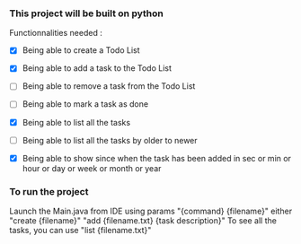 ### This project will be built on python

Functionnalities needed :
- [X] Being able to create a Todo List
- [X] Being able to add a task to the Todo List
- [ ] Being able to remove a task from the Todo List
- [ ] Being able to mark a task as done
- [X] Being able to list all the tasks
- [ ] Being able to list all the tasks by older to newer
- [X] Being able to show since when the task has been added in sec or min or hour or day or week or month or year


### To run the project
Launch the Main.java from IDE using params "{command} {filename}"
either "create {filename}"
"add {filename.txt} {task description}"
To see all the tasks, you can use "list {filename.txt}"
